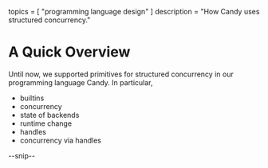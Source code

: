 topics = [ "programming language design" ]
description = "How Candy uses structured concurrency."

# A Quick Overview 

Until now, we supported primitives for structured concurrency in our programming language Candy.
In particular, 

- builtins
- concurrency
- state of backends
- runtime change
- handles
- concurrency via handles

--snip--


